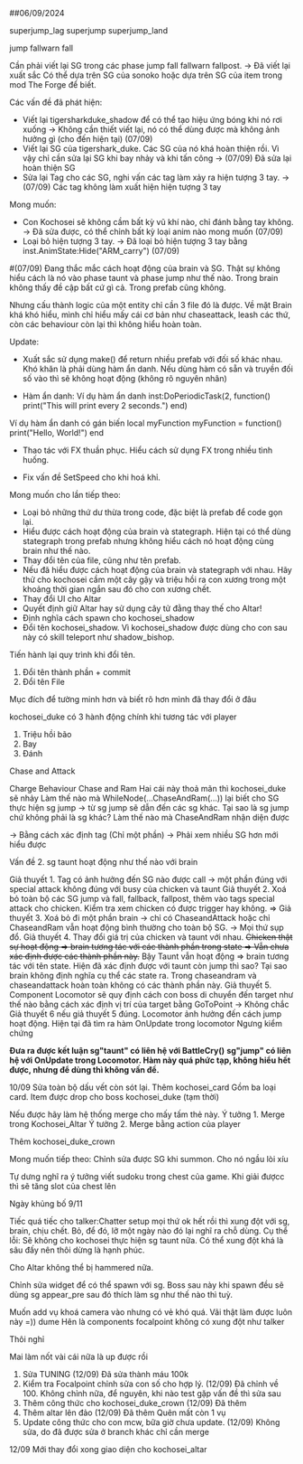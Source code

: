 ##06/09/2024

superjump_lag
superjump
superjump_land

jump
fallwarn
fall

Cần phải viết lại SG trong các phase jump fall fallwarn fallpost. -> Đã viết lại xuất sắc
Có thể dựa trên SG của sonoko hoặc dựa trên SG của item trong mod The Forge để biết.

Các vấn đề đã phát hiện:
+ Viết lại tigersharkduke_shadow để có thể tạo hiệu ứng bóng khi nó rơi xuống -> Không cần thiết viết lại, nó có thể dùng được mà không ảnh hưởng gì (cho đến hiện tại) (07/09)
+ Viết lại SG của tigershark_duke. Các SG của nó khá hoàn thiện rồi. Vì vậy chỉ cần sửa lại SG khi bay nhảy và khi tấn công -> (07/09) Đã sửa lại hoàn thiện SG
+ Sửa lại Tag cho các SG, nghi vấn các tag làm xảy ra hiện tượng 3 tay. -> (07/09) Các tag không làm xuất hiện hiện tượng 3 tay

Mong muốn: 
+ Con Kochosei sẽ không cầm bất kỳ vũ khí nào, chỉ đánh bằng tay không. -> Đã sửa được, có thể chỉnh bất kỳ loại anim nào mong muốn (07/09)
+ Loại bỏ hiện tượng 3 tay. -> Đã loại bỏ hiện tượng 3 tay bằng inst.AnimState:Hide("ARM_carry") (07/09)



#(07/09)
Đang thắc mắc cách hoạt động của brain và SG. Thật sự không hiểu cách là nó vào phase taunt và phase jump như thế nào. Trong brain không thấy đề cập bất cứ gì cả. Trong prefab cũng không.

Nhưng cấu thành logic của một entity chỉ cần 3 file đó là được. Về mặt Brain khá khó hiểu, mình chỉ hiểu mấy cái cơ bản như chaseattack, leash các thứ, còn các behaviour còn lại thì không hiểu hoàn toàn.

Update:
+ Xuất sắc sử dụng make() để return nhiều prefab với đối số khác nhau. Khó khăn là phải dùng hàm ẩn danh. Nếu dùng hàm có sẵn và truyền đối số vào thì sẽ không hoạt động (không rõ nguyên nhân)

+ Hàm ẩn danh:
Ví dụ hàm ẩn danh
inst:DoPeriodicTask(2, function()
    print("This will print every 2 seconds.")
end)

Ví dụ hàm ẩn danh có gán biến
local myFunction
myFunction = function()
    print("Hello, World!")
end

+ Thao tác với FX thuần phục. Hiểu cách sử dụng FX trong nhiều tình huống.

+ Fix vấn đề SetSpeed cho khi hoá khỉ.


Mong muốn cho lần tiếp theo:
+ Loại bỏ những thứ dư thừa trong code, đặc biệt là prefab để code gọn lại.
+ Hiểu được cách hoạt động của brain và stategraph. Hiện tại có thể dùng stategraph trong prefab nhưng không hiểu cách nó hoạt động cùng brain như thế nào.
+ Thay đổi tên của file, cũng như tên prefab.
+ Nếu đã hiểu được cách hoạt động của brain và stategraph với nhau. Hãy thử cho kochosei cầm một cây gậy và triệu hồi ra con xương trong một khoảng thời gian ngắn sau đó cho con xương chết.
+ Thay đổi UI cho Altar
+ Quyết định giữ Altar hay sử dụng cây tử đằng thay thế cho Altar!
+ Định nghĩa cách spawn cho kochosei_shadow
+ Đổi tên kochosei_shadow. Vì kochosei_shadow được dùng cho con sau này có skill teleport như shadow_bishop.



Tiến hành lại quy trình khi đổi tên.
1. Đổi tên thành phần + commit
2. Đổi tên File

Mục đích để tường minh hơn và biết rõ hơn mình đã thay đổi ở đâu

kochosei_duke có 3 hành động chính khi tương tác với player
1. Triệu hồi bão
2. Bay
3. Đánh


Chase and Attack

Charge Behaviour <Success>
Chase and Ram   <Success>
Hai cái này thoả mãn thì kochosei_duke sẽ nhảy
Làm thế nào mà WhileNode(...ChaseAndRam(...)) lại biết cho SG thực hiện sg jump -> từ sg jump sẽ dẫn đến các sg khác. Tại sao là sg jump chứ không phải là sg khác? Làm thế nào mà ChaseAndRam nhận diện được

-> Bằng cách xác định tag (Chỉ một phần) -> Phải xem nhiều SG hơn mới hiểu được

Vấn đề 2. sg taunt hoạt động như thế nào với brain

Giả thuyết 1. Tag có ảnh hưởng đến SG nào được call -> một phần đúng với special attack không đúng với busy của chicken và taunt
Giả thuyết 2. Xoá bỏ toàn bộ các SG jump và fall, fallback, fallpost, thêm vào tags special attack cho chicken. Kiểm tra xem chicken có được trigger hay không. =>
Giả thuyết 3. Xoá bỏ đi một phần brain -> chỉ có ChaseandAttack hoặc chỉ ChaseandRam vẫn hoạt động bình thường cho toàn bộ SG. -> Mọi thứ sụp đổ.
Giả thuyết 4. Thay đổi giá trị của chicken và taunt với nhau. ~~Chicken thật sự hoạt động => brain tương tác với các thành phần trong state => Vẫn chưa xác định được các thành phần này.~~ Bậy
Taunt vẫn hoạt động => brain tương tác với tên state. Hiện đã xác định được với taunt còn jump thì sao? Tại sao brain không định nghĩa cụ thể các state ra. Trong chaseandram và chaseandattack hoàn toàn không có các thành phần này.
Giả thuyết 5. Component Locomotor sẽ quy định cách con boss di chuyển đến target như thế nào bằng cách xác định vị trí của target bằng GoToPoint -> Không chắc
Giả thuyết 6 nếu giả thuyết 5 đúng. Locomotor ảnh hưởng đến cách jump hoạt động. Hiện tại đã tìm ra hàm OnUpdate trong locomotor
Ngưng kiểm chứng

**Đưa ra được kết luận sg"taunt" có liên hệ với BattleCry()**
**sg"jump" có liên hệ với OnUpdate trong Locomotor. Hàm này quá phức tạp, không hiểu hết được, nhưng để dùng thì không vấn đề.**

10/09
Sửa toàn bộ dấu vết còn sót lại.
Thêm kochosei_card
Gồm ba loại card. Item được drop cho boss kochosei_duke (tạm thời)

Nếu được hãy làm hệ thống merge cho mấy tấm thẻ này.
Ý tưởng 1. Merge trong Kochosei_Altar
Ý tưởng 2. Merge bằng action của player


Thêm kochosei_duke_crown

Mong muốn tiếp theo:
Chỉnh sửa được SG khi summon. Cho nó ngầu lòi xíu



Tự dưng nghĩ ra ý tưởng viết sudoku trong chest của game. Khi giải đượcc thì sẽ tăng slot của chest lên


Ngày khủng bố 9/11

Tiếc quá tiếc cho talker:Chatter setup mọi thứ ok hết rồi thì xung đột với sg, brain, chịu chết. Bỏ, để đó, lỡ một ngày nào đó lại nghĩ ra chỗ dùng. Cụ thể lỗi: Sẽ không cho kochosei thực hiện sg taunt nữa. Có thể xung đột khá là sâu đấy nên thôi dừng là hạnh phúc.

Cho Altar không thể bị hammered nữa.

Chỉnh sửa widget để có thể spawn với sg. Boss sau này khi spawn đều sẽ dùng sg appear_pre sau đó thích làm sg như thế nào thì tuỳ.

Muốn add vụ khoá camera vào nhưng có vẻ khó quá. Vãi thật làm được luôn này =)) dume
Hên là components focalpoint không có xung đột như talker

Thôi nghỉ

Mai làm nốt vài cái nữa là up được rồi

1. Sửa TUNING (12/09) Đã sửa thành máu 100k
2. Kiểm tra Focalpoint chỉnh sửa con số cho hợp lý. (12/09) Đã chỉnh về 100. Không chỉnh nữa, để nguyên, khi nào test gặp vấn đề thì sửa sau
3. Thêm công thức cho kochosei_duke_crown (12/09) Đã thêm
4. Thêm altar lên đảo (12/09) Đã thêm
Quên mất còn 1 vụ
5. Update công thức cho con mcw, bữa giờ chưa update. (12/09) Không sửa, do đã được sửa ở branch khác chỉ cần merge

12/09
Mới thay đổi xong giao diện cho kochosei_altar
